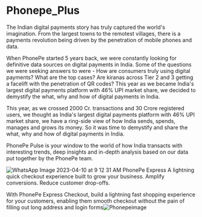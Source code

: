 # Phonepe_Plus


The Indian digital payments story has truly captured the world's imagination. From the largest towns to the remotest villages, there is a payments revolution being driven by the penetration of mobile phones and data.

When PhonePe started 5 years back, we were constantly looking for definitive data sources on digital payments in India. Some of the questions we were seeking answers to were - How are consumers truly using digital payments? What are the top cases? Are kiranas across Tier 2 and 3 getting a facelift with the penetration of QR codes?
This year as we became India's largest digital payments platform with 46% UPI market share, we decided to demystify the what, why and how of digital payments in India.

This year, as we crossed 2000 Cr. transactions and 30 Crore registered users, we thought as India's largest digital payments platform with 46% UPI market share, we have a ring-side view of how India sends, spends, manages and grows its money. So it was time to demystify and share the what, why and how of digital payments in India.

PhonePe Pulse is your window to the world of how India transacts with interesting trends, deep insights and in-depth analysis based on our data put together by the PhonePe team.

![WhatsApp Image 2023-04-10 at 9 12 31 AM](https://user-images.githubusercontent.com/125792268/233306850-892f384e-7c1a-4ba3-9bf8-fb1d1d34010e.jpeg)
PhonePe Express
A lightning quick checkout experience built to grow your business.
Amplify conversions. Reduce customer drop-offs.

With PhonePe Express Checkout, build a lightning fast shopping experience for your customers, enabling them smooth checkout without the pain of filling out long address and login forms![Phonepeimage](https://user-images.githubusercontent.com/125792268/233307182-e6c3d841-4a26-4d4d-8af1-4e269bfafeae.jpeg)



